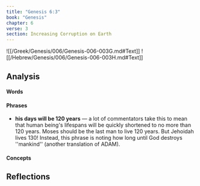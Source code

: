 ```yaml
---
title: "Genesis 6:3"
book: "Genesis"
chapter: 6
verse: 3
section: Increasing Corruption on Earth
---
```

![[/Greek/Genesis/006/Genesis-006-003G.md#Text]]
![[/Hebrew/Genesis/006/Genesis-006-003H.md#Text]]

## Analysis

#### Words

#### Phrases
- **his days will be 120 years** — a lot of commentators take this to mean that human being's lifespans will be quickly shortened to no more than 120 years.  Moses should be the last man to live 120 years.  But Jehoidah lives 130!  Instead, this phrase is noting how long until God destroys ''mankind'' (another translation of ADAM).

#### Concepts

## Reflections
